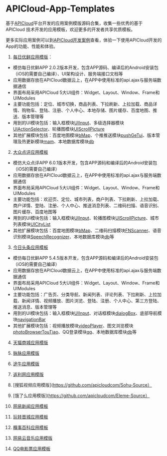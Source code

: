 # APICloud-App-Templates
基于[APICloud](http://www.apicloud.com)平台开发的应用案例模版源码合集，收集一些优秀的基于 APICloud 技术开发的应用模板，欢迎更多的开发者共享优质模板。

更多实际应用案例可以到[APICloud开发案例](http://www.apicloud.com/cases)查看，体验一下使用APICloud开发的App的功能、性能和体验。

1. [每日优鲜应用模版](https://github.com/apicloudcom/APICloud-7Days-Online-Training-Tutorials/tree/master/missfresh/widget)：

- 模仿每日优鲜APP 2.0.2版本开发，包含APP源码、编译后的Android安装包（iOS的需要自己编译）、UI架构设计、服务端接口文档等
- 应用数据存放在APICloud数据云上，在APP中使用标准的api.ajax与服务端数据通信
- 界面布局采用APICloud 5大UI组件：Widget、Layout、Window、Frame和UIModules
- 主要功能包括：定位、城市切换，商品列表、下拉刷新、上拉加载、商品详情、购物车、登陆、注册、个人中心、本地存储、图片缓存、百度地图、推送、版本管理等
- 用到的UI模块包括：输入框模块[UIInput](http://docs.apicloud.com/Client-API/UI-Layout/UIInput)、多级选择器模块[UIActionSelector](http://docs.apicloud.com/Client-API/UI-Layout/UIActionSelector)、轮播图模块[UIScrollPicture](http://docs.apicloud.com/Client-API/UI-Layout/UIScrollPicture)
- 其他扩展模块包括：百度地图模块[bMap](http://docs.apicloud.com/Client-API/Open-SDK/bMap)、个推推送模块[pushGeTui](http://docs.apicloud.com/Client-API/Open-SDK/pushGeTui)、版本管理及热更新模块[mam](http://docs.apicloud.com/Client-API/Cloud-Service/mam)、本地数据库模块[db](http://docs.apicloud.com/Client-API/Func-Ext/db)

2. [大众点评应用模板](https://github.com/apicloudcom/APICloud-App-Templates/tree/master/dianping/widget)

- 模仿大众点评APP 6.0.1版本开发，包含APP源码和编译后的Android安装包（iOS的需要自己编译）
- 应用数据存放在APICloud数据云上，在APP中使用标准的api.ajax与服务端数据通信
- 界面布局采用APICloud 5大UI组件：Widget、Layout、Window、Frame和UIModules
- 主要功能包括：欢迎页、定位、城市列表，商户列表、下拉刷新、上拉加载、商户详情、登陆、注册、个人中心、推送消息列表、二维码扫描、语音识别、图片缓存、百度地图等
- 用到的UI模块包括：输入框模块[UIInput](http://docs.apicloud.com/Client-API/UI-Layout/UIInput)、轮播图模块[UIScrollPicture](http://docs.apicloud.com/Client-API/UI-Layout/UIScrollPicture)、城市列表模块[UICityList](http://docs.apicloud.com/Client-API/UI-Layout/UICityList)
- 其他扩展模块包括：百度地图模块[bMap](http://docs.apicloud.com/Client-API/Open-SDK/bMap)、二维码扫描模块[FNScanner](http://docs.apicloud.com/Client-API/Func-Ext/FNScanner)、语音识别模块[SpeechRecognizer](http://docs.apicloud.com/Client-API/Open-SDK/speechRecognizer)、本地数据库模块[db](http://docs.apicloud.com/Client-API/Func-Ext/db)等

3. [今日头条应用模板](https://github.com/apicloudcom/APICloud-App-Templates/tree/master/toutiao/widget)

- 模仿每日优鲜APP 5.4.5版本开发，包含APP源码和编译后的Android安装包（iOS的需要自己编译）
- 应用数据存放在APICloud数据云上，在APP中使用标准的api.ajax与服务端数据通信
- 界面布局采用APICloud 5大UI组件：Widget、Layout、Window、Frame和UIModules
- 主要功能包括：广告页、分类导航、新闻列表、评论列表、下拉刷新、上拉加载、新闻详情、视频播放、图片浏览、登陆、注册、个人中心、第三方登陆、推送消息、版本管理等
- 用到的UI模块包括：输入框模块[UIInput](http://docs.apicloud.com/Client-API/UI-Layout/UIInput)、对话框模块[dialogBox](http://docs.apicloud.com/Client-API/UI-Layout/dialogBox)、底部导航模块[navigationBar](http://docs.apicloud.com/Client-API/Nav-Menu/navigationBar)
- 其他扩展模块包括：视频播放模块[videoPlayer](http://docs.apicloud.com/Client-API/Func-Ext/videoPlayer)、图文浏览模块[photoBrowserTouTiao](http://docs.apicloud.com/Client-API/UI-Layout/photoBrowserTouTiao)、QQ登录模块[qq](http://docs.apicloud.com/Client-API/Open-SDK/qq)、本地数据库模块[db](http://docs.apicloud.com/Client-API/Func-Ext/db)等

4. [天猫商城应用模版](https://github.com/apicloudcom/Tmall-Source)

5. [脉脉应用模版](https://github.com/apicloudcom/maimai)

6. [途牛应用模版](https://github.com/apicloudcom/Tuniu-Source)

7. [返利网应用模版](https://github.com/apicloudcom/Fanli-Source)

8. [搜狐视频应用模版](https://github.com/apicloudcom/Sohu-Source）

9. [饿了么应用模版](https://github.com/apicloudcom/Eleme-Source）

10. [网易新闻应用模板](https://github.com/apicloudcom/163news-Source)

11. [玩转晋城应用模板](https://github.com/apicloudcom/Jincheng-Source)

12. [糗事百科应用模板](https://github.com/apicloudcom/Qiushibaike-Source)

13. [网易云音乐应用模版](https://github.com/apicloudcom/163music-Source)

14. [QQ电影票应用模板](https://github.com/apicloudcom/QQFilm-Source)
